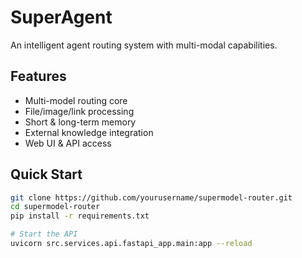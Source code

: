 # SuperAgent

An intelligent agent routing system with multi-modal capabilities.

## Features
- Multi-model routing core
- File/image/link processing
- Short & long-term memory
- External knowledge integration
- Web UI & API access

## Quick Start
```bash
git clone https://github.com/yourusername/supermodel-router.git
cd supermodel-router
pip install -r requirements.txt

# Start the API
uvicorn src.services.api.fastapi_app.main:app --reload